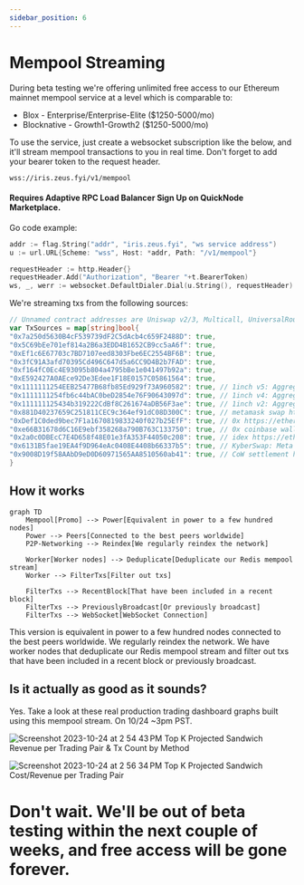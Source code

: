 ```yaml
---
sidebar_position: 6
---
```


# Mempool Streaming

During beta testing we're offering unlimited free access to our Ethereum mainnet mempool service at a level which is
comparable to:

- Blox - Enterprise/Enterprise-Elite ($1250-5000/mo)
- Blocknative - Growth1-Growth2 ($1250-5000/mo)

To use the service, just create a websocket subscription like the below, and it'll stream mempool transactions
to you in real time. Don't forget to add your bearer token to the request header.

`wss://iris.zeus.fyi/v1/mempool`

#### Requires Adaptive RPC Load Balancer Sign Up on QuickNode Marketplace.

Go code example:

```go
addr := flag.String("addr", "iris.zeus.fyi", "ws service address")
u := url.URL{Scheme: "wss", Host: *addr, Path: "/v1/mempool"}

requestHeader := http.Header{}
requestHeader.Add("Authorization", "Bearer "+t.BearerToken)
ws, _, werr := websocket.DefaultDialer.Dial(u.String(), requestHeader)
```

We're streaming txs from the following sources:

```go
// Unnamed contract addresses are Uniswap v2/3, Multicall, UniversalRouter (both versions)
var TxSources = map[string]bool{
"0x7a250d5630B4cF539739dF2C5dAcb4c659F2488D": true,
"0x5C69bEe701ef814a2B6a3EDD4B1652CB9cc5aA6f": true,
"0xEf1c6E67703c7BD7107eed8303Fbe6EC2554BF6B": true,
"0x3fC91A3afd70395Cd496C647d5a6CC9D4B2b7FAD": true,
"0xf164fC0Ec4E93095b804a4795bBe1e041497b92a": true,
"0xE592427A0AEce92De3Edee1F18E0157C05861564": true,
"0x1111111254EEB25477B68fb85Ed929f73A960582": true, // 1inch v5: Aggregation Router	 https://etherscan.io/address/0x1111111254eeb25477b68fb85ed929f73a960582#code
"0x1111111254fb6c44bAC0beD2854e76F90643097d": true, // 1inch v4: Aggregation Router https://etherscan.io/address/0x1111111254fb6c44bac0bed2854e76f90643097d
"0x111111125434b319222CdBf8C261674aDB56F3ae": true, // 1inch v2: Aggregation Router
"0x881D40237659C251811CEC9c364ef91dC08D300C": true, // metamask swap https://etherscan.io/address/0x881d40237659c251811cec9c364ef91dc08d300c
"0xDef1C0ded9bec7F1a1670819833240f027b25EfF": true, // 0x https://etherscan.io/address/0xdef1c0ded9bec7f1a1670819833240f027b25eff
"0xe66B31678d6C16E9ebf358268a790B763C133750": true, // 0x coinbase wallet proxy https://etherscan.io/address/0xe66b31678d6c16e9ebf358268a790b763c133750#code
"0x2a0c0DBEcC7E4D658f48E01e3fA353F44050c208": true, // idex https://etherscan.io/address/0x2a0c0dbecc7e4d658f48e01e3fa353f44050c208
"0x6131B5fae19EA4f9D964eAc0408E4408b66337b5": true, // KyberSwap: Meta Aggregation Router v2 https://etherscan.io/address/0x6131b5fae19ea4f9d964eac0408e4408b66337b5
"0x9008D19f58AAbD9eD0D60971565AA8510560ab41": true, // CoW settlement https://etherscan.io/address/0x9008d19f58aabd9ed0d60971565aa8510560ab41
}
```

## How it works

```mermaid
graph TD
    Mempool[Promo] --> Power[Equivalent in power to a few hundred nodes]
    Power --> Peers[Connected to the best peers worldwide]
    P2P-Networking --> Reindex[We regularly reindex the network]

    Worker[Worker nodes] --> Deduplicate[Deduplicate our Redis mempool stream]
    Worker --> FilterTxs[Filter out txs]
    
    FilterTxs --> RecentBlock[That have been included in a recent block]
    FilterTxs --> PreviouslyBroadcast[Or previously broadcast]
    FilterTxs --> WebSocket[WebSocket Connection]
```

This version is equivalent in power to a few hundred nodes connected to the best peers worldwide. We regularly reindex
the network. We have worker nodes that deduplicate our Redis mempool stream and filter out txs that have been included in a recent
block or previously broadcast.

## Is it actually as good as it sounds?

Yes. Take a look at these real production trading dashboard graphs built using this mempool stream. On 10/24 ~3pm PST.

![Screenshot 2023-10-24 at 2 54 43 PM](https://github.com/zeus-fyi/zeus/assets/17446735/1ee4af33-2315-4b0c-855c-4119d0a07180)
Top K Projected Sandwich Revenue per Trading Pair & Tx Count by Method

![Screenshot 2023-10-24 at 2 56 34 PM](https://github.com/zeus-fyi/zeus/assets/17446735/b872105c-c8de-46cb-b69b-f74adbcde348)
Top K Projected Sandwich Cost/Revenue per Trading Pair

# Don't wait. We'll be out of beta testing within the next couple of weeks, and free access will be gone forever.